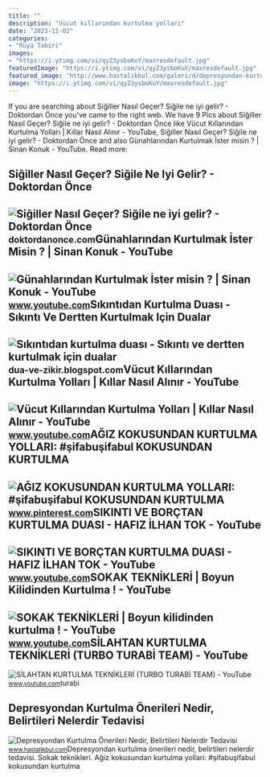 ```yaml
---
title: ""
description: "Vücut kıllarından kurtulma yolları"
date: "2023-11-02"
categories:
- "Ruya Tabiri"
images:
- "https://i.ytimg.com/vi/qyZ3ysboKuY/maxresdefault.jpg"
featuredImage: "https://i.ytimg.com/vi/qyZ3ysboKuY/maxresdefault.jpg"
featured_image: "http://www.hastalikbul.com/galeri/d/depresyondan-kurtulma-onerileri-1.jpg"
image: "https://i.ytimg.com/vi/qyZ3ysboKuY/maxresdefault.jpg"
---
```


If you are searching about Siğiller Nasıl Geçer? Siğile ne iyi gelir? - Doktordan Önce you've came to the right web. We have 9 Pics about Siğiller Nasıl Geçer? Siğile ne iyi gelir? - Doktordan Önce like Vücut Kıllarından Kurtulma Yolları | Kıllar Nasıl Alınır - YouTube, Siğiller Nasıl Geçer? Siğile ne iyi gelir? - Doktordan Önce and also Günahlarından Kurtulmak İster misin ? | Sinan Konuk - YouTube. Read more:

Siğiller Nasıl Geçer? Siğile Ne Iyi Gelir? - Doktordan Önce
-----------------------------------------------------------

 ![Siğiller Nasıl Geçer? Siğile ne iyi gelir? - Doktordan Önce](https://doktordanonce.com/wp-content/uploads/2018/07/sigillerden-kurtulma-yontemleri.jpg) <small>doktordanonce.com</small>Günahlarından Kurtulmak İster Misin ? | Sinan Konuk - YouTube
-------------------------------------------------------------

 ![Günahlarından Kurtulmak İster misin ? | Sinan Konuk - YouTube](https://i.ytimg.com/vi/u-0C-4UNP3Y/maxresdefault.jpg) <small>www.youtube.com</small>Sıkıntıdan Kurtulma Duası - Sıkıntı Ve Dertten Kurtulmak Için Dualar
--------------------------------------------------------------------

 ![Sıkıntıdan kurtulma duası - Sıkıntı ve dertten kurtulmak için dualar](https://4.bp.blogspot.com/-WJMTiXhN2uY/XTLI6hfVW1I/AAAAAAAADYc/7XPhvRqtRiMBzFjc7FxSDe16bpx62TvrACK4BGAYYCw/s1600/Sikintidan-kurtulma-duasi-Sikinti-ve-dertten-kurtulmak%2B-icin-dua.jpg) <small>dua-ve-zikir.blogspot.com</small>Vücut Kıllarından Kurtulma Yolları | Kıllar Nasıl Alınır - YouTube
------------------------------------------------------------------

 ![Vücut Kıllarından Kurtulma Yolları | Kıllar Nasıl Alınır - YouTube](https://i.ytimg.com/vi/qyZ3ysboKuY/maxresdefault.jpg) <small>www.youtube.com</small>AĞIZ KOKUSUNDAN KURTULMA YOLLARI: #şifabuşifabul KOKUSUNDAN KURTULMA
--------------------------------------------------------------------

 ![AĞIZ KOKUSUNDAN KURTULMA YOLLARI: #şifabuşifabul KOKUSUNDAN KURTULMA](https://i.pinimg.com/originals/84/36/0f/84360f4e9caf1d2ff262f86e6e9f9f14.jpg) <small>www.pinterest.com</small>SIKINTI VE BORÇTAN KURTULMA DUASI - HAFIZ İLHAN TOK - YouTube
-------------------------------------------------------------

 ![SIKINTI VE BORÇTAN KURTULMA DUASI - HAFIZ İLHAN TOK - YouTube](https://i.ytimg.com/vi/bOb_T0d8peM/hqdefault.jpg) <small>www.youtube.com</small>SOKAK TEKNİKLERİ | Boyun Kilidinden Kurtulma ! - YouTube
--------------------------------------------------------

 ![SOKAK TEKNİKLERİ | Boyun kilidinden kurtulma ! - YouTube](https://i.ytimg.com/vi/_oBIBcnpgEg/maxresdefault.jpg) <small>www.youtube.com</small>SİLAHTAN KURTULMA TEKNİKLERİ (TURBO TURABİ TEAM) - YouTube
----------------------------------------------------------

 ![SİLAHTAN KURTULMA TEKNİKLERİ (TURBO TURABİ TEAM) - YouTube](https://i.ytimg.com/vi/DL1t5l3Dw9o/maxresdefault.jpg) <small>www.youtube.com</small>turabi

Depresyondan Kurtulma Önerileri Nedir, Belirtileri Nelerdir Tedavisi
--------------------------------------------------------------------

 ![Depresyondan Kurtulma Önerileri Nedir, Belirtileri Nelerdir Tedavisi](http://www.hastalikbul.com/galeri/d/depresyondan-kurtulma-onerileri-1.jpg) <small>www.hastalikbul.com</small>Depresyondan kurtulma önerileri nedir, belirtileri nelerdir tedavisi. Sokak tekni̇kleri̇. Ağiz kokusundan kurtulma yollari: #şifabuşifabul kokusundan kurtulma
